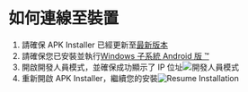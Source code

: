 # 如何連線至裝置
1. 請確保 APK Installer 已經更新至[最新版本](https://www.microsoft.com/store/productId/9P2JFQ43FPPG "APK Installer")
2. 請確保您已安裝並執行[Windows 子系統 Android 版 ™️](https://www.microsoft.com/store/productId/9P3395VX91NR)
3. 開啟開發人員模式，並確保成功顯示了 IP 位址![開發人員模式](https://raw.githubusercontent.com/Paving-Base/APK-Installer/screenshots/Documents/Tutorials/How%20To%20Connect%20WSA/Images/Snipaste_2022-10-02_19-02-09.png)
4. 重新開啟 APK Installer，繼續您的安裝![Resume Installation](https://raw.githubusercontent.com/Paving-Base/APK-Installer/screenshots/Documents/Tutorials/How%20To%20Connect%20WSA/Images/Snipaste_2022-10-02_17-34-04.png)

